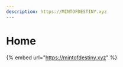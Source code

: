 ```yaml
---
description: https://MINTOFDESTINY.xyz
---
```


# Home

{% embed url="https://mintofdestiny.xyz" %}
